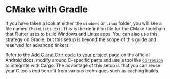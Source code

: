 # CMake with Gradle

If you have taken a look at either the `windows` or `linux` folder,
you will see a file named `CMakeLists.txt`. This is the definition file
for the CMake toolchain that Flutter uses to build Windows and Linux apps.
You can also use this strategy on Gradle, but this setup is beyond the scope
of this guide and reserved for advanced tinkers.

Refer to the [Add C and C++ code to your project](https://developer.android.com/studio/projects/add-native-code)
page on the official Android docs, modify around C-specific parts and use a
tool like [`Corrosion`](https://github.com/corrosion-rs/corrosion) to integrate
with Cargo. The advantage of this setup is that you can reuse your C tools
*and* benefit from various techniques such as caching builds.
